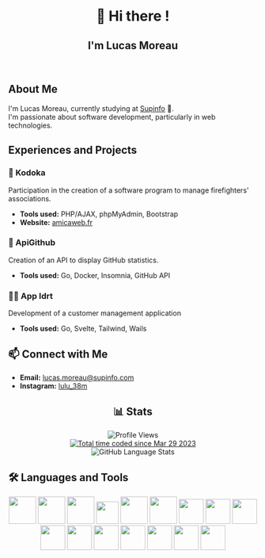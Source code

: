 <div align="center">
    <h1>👋 Hi there !</h1>
    <h2>I'm Lucas Moreau</h2>
</div>
<br>

## About Me

I'm Lucas Moreau, currently studying at [Supinfo](https://www.supinfo.com/) 🌱.
<br>
I'm passionate about software development, particularly in web technologies.
<br>

## Experiences and Projects

### 🚒 Kodoka
Participation in the creation of a software program to manage firefighters' associations.
- **Tools used:** PHP/AJAX, phpMyAdmin, Bootstrap
- **Website:** [amicaweb.fr](https://amicaweb.fr)

### 🔧 ApiGithub
Creation of an API to display GitHub statistics.
- **Tools used:** Go, Docker, Insomnia, GitHub API

### 🧑‍💼 App Idrt
Development of a customer management application 
- **Tools used:** Go, Svelte, Tailwind, Wails

## 📫 Connect with Me

- **Email:** [lucas.moreau@supinfo.com](mailto:lucas.moreau@supinfo.com)
- **Instagram:** [lulu_38m](https://www.instagram.com/lulu_38m/)


<div align="center">
  <h2>📊 Stats</h2>
    <img src="https://komarev.com/ghpvc/?username=lulu38m&label=Profile%20views&color=0e75b6&style=flat" alt="Profile Views"/>
        <br>
    <a href="https://wakatime.com/@dc389ce3-5b3a-45e2-8ecb-0448dc256a06"><img src="https://wakatime.com/badge/user/dc389ce3-5b3a-45e2-8ecb-0448dc256a06.svg" alt="Total time coded since Mar 29 2023" /></a>
  <br>
  <img src="http://158.178.197.230:8080/stats/language" alt="GitHub Language Stats"/>
</div>

## 🛠️ Languages and Tools

<p align="center">
  <img src="https://cdn.jsdelivr.net/gh/devicons/devicon/icons/html5/html5-original-wordmark.svg" height="55" />
  <img src="https://cdn.jsdelivr.net/gh/devicons/devicon/icons/css3/css3-original-wordmark.svg" height="55"/> 
  <img src="https://cdn.jsdelivr.net/gh/devicons/devicon/icons/php/php-original.svg" height="55" />
  <img src="https://cdn.jsdelivr.net/gh/devicons/devicon/icons/javascript/javascript-plain.svg" height="45"/>
  <img src="https://cdn.jsdelivr.net/gh/devicons/devicon/icons/mysql/mysql-plain-wordmark.svg" height="55"/>
  <img src="https://cdn.jsdelivr.net/gh/devicons/devicon/icons/python/python-original.svg" height="55" />
  <img src="https://cdn.jsdelivr.net/gh/devicons/devicon/icons/svelte/svelte-original.svg" height="50" />
  <img src="https://cdn.jsdelivr.net/gh/devicons/devicon/icons/go/go-original.svg" height="50" />
  <img src="https://cdn.jsdelivr.net/gh/devicons/devicon/icons/docker/docker-original.svg" height="50" />
  <img src="https://cdn.jsdelivr.net/gh/devicons/devicon/icons/java/java-original.svg" height="50" />
  <img src="https://cdn.jsdelivr.net/gh/devicons/devicon/icons/git/git-original.svg" height="50" />
  <img src="https://cdn.jsdelivr.net/gh/devicons/devicon/icons/intellij/intellij-original.svg" height="50" />
  <img src="https://cdn.jsdelivr.net/gh/devicons/devicon/icons/postman/postman-original.svg" height="50" />
  <img src="https://cdn.jsdelivr.net/gh/devicons/devicon/icons/tailwindcss/tailwindcss-original.svg" height="50" />
  <img src="https://cdn.jsdelivr.net/gh/devicons/devicon/icons/bootstrap/bootstrap-original.svg" height="50" />
  <img src="https://cdn.jsdelivr.net/gh/devicons/devicon/icons/insomnia/insomnia-original.svg" height="50" />    
</p>

